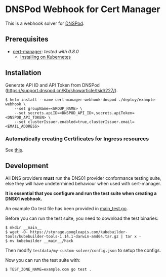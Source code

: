 # DNSPod Webhook for Cert Manager

This is a webhook solver for [DNSPod](https://www.dnspod.cn).

## Prerequisites

* [cert-manager](https://github.com/jetstack/cert-manager): *tested with 0.8.0*
    - [Installing on Kubernetes](https://docs.cert-manager.io/en/release-0.8/getting-started/install/kubernetes.html)

## Installation

Generate API ID and API Token from DNSPod (https://support.dnspod.cn/Kb/showarticle/tsid/227/).

```console
$ helm install --name cert-manager-webhook-dnspod ./deploy/example-webhook \
    --set groupName=<GROUP_NAME> \
    --set secrets.apiID=<DNSPOD_API_ID>,secrets.apiToken=<DNSPOD_API_TOKEN> \
    --set clusterIssuer.enabled=true,clusterIssuer.email=<EMAIL_ADDRESS>
```

### Automatically creating Certificates for Ingress resources

See [this](https://docs.cert-manager.io/en/latest/tasks/issuing-certificates/ingress-shim.html).

## Development

All DNS providers **must** run the DNS01 provider conformance testing suite,
else they will have undetermined behaviour when used with cert-manager.

**It is essential that you configure and run the test suite when creating a
DNS01 webhook.**

An example Go test file has been provided in [main_test.go]().

Before you can run the test suite, you need to download the test binaries:

```console
$ mkdir __main__
$ wget -O- https://storage.googleapis.com/kubebuilder-tools/kubebuilder-tools-1.14.1-darwin-amd64.tar.gz | tar x -
$ mv kubebuilder __main__/hack
```

Then modify `testdata/my-custom-solver/config.json` to setup the configs.

Now you can run the test suite with:

```bash
$ TEST_ZONE_NAME=example.com go test .
```
